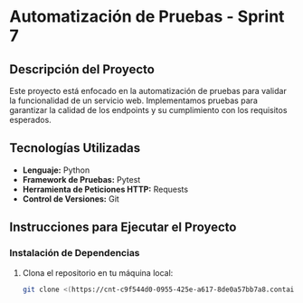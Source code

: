 # Automatización de Pruebas - Sprint 7

## Descripción del Proyecto
Este proyecto está enfocado en la automatización de pruebas para validar la funcionalidad de un servicio web. Implementamos pruebas para garantizar la calidad de los endpoints y su cumplimiento con los requisitos esperados.

## Tecnologías Utilizadas
- **Lenguaje:** Python
- **Framework de Pruebas:** Pytest
- **Herramienta de Peticiones HTTP:** Requests
- **Control de Versiones:** Git

## Instrucciones para Ejecutar el Proyecto
### Instalación de Dependencias
1. Clona el repositorio en tu máquina local:
   ```bash
   git clone <(https://cnt-c9f544d0-0955-425e-a617-8de0a57bb7a8.containerhub.tripleten-services.com/)>
